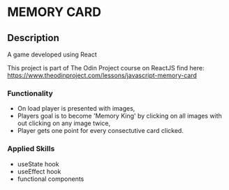# MEMORY CARD

## Description
A game developed using React

This project is part of The Odin Project course on ReactJS find here: https://www.theodinproject.com/lessons/javascript-memory-card

### Functionality
* On load player is presented with images,
* Players goal is to become 'Memory King' by clicking on all images with out clicking on any image twice,
* Player gets one point for every consectutive card clicked.

### Applied Skills
* useState hook
* useEffect hook
* functional components